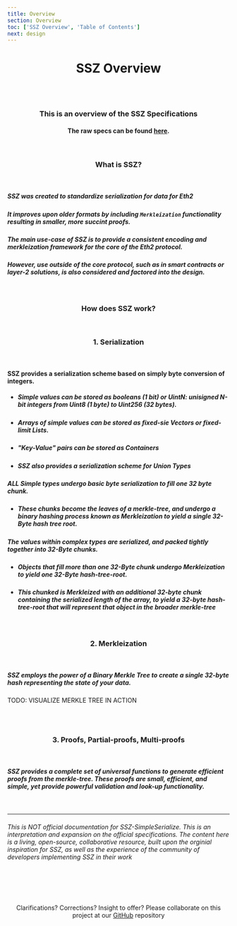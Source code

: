 ```yaml
---
title: Overview
section: Overview
toc: ['SSZ Overview', 'Table of Contents']
next: design
---
```

<div align='center' id='SSZ%20Overview'>

# SSZ Overview

<br/>
<br/>

### This is an overview of the SSZ Specifications
#### The raw specs can be found [here](#/specs).

<br/>

### What is SSZ?

<br/>
</div>
<div align='start'>


##### SSZ was created to standardize serialization for data for Eth2  

##### It improves upon older formats by including `Merkleization` functionality resulting in smaller, more succint proofs.  

##### The main use-case of SSZ is to provide a consistent encoding and merkleization framework for the core of the Eth2 protocol.  

##### However, use outside of the core protocol, such as in smart contracts or layer-2 solutions, is also considered and factored into the design.  

</div>
<div align='center'>
<br/>

### How does SSZ work?

<br/>

### 1. Serialization

</div>
<div align='start'>

<br />

#### SSZ provides a serialization scheme based on simply byte conversion of integers.  

- ##### Simple values can be stored as **booleans** (1 bit) or **UintN**: unisigned N-bit integers from **Uint8** (1 byte) to **Uint256** (32 bytes).

- ##### Arrays of simple values can be stored as fixed-sie **Vectors** or fixed-limit **Lists**.

- ##### "Key-Value" pairs can be stored as **Containers**

- ##### SSZ also provides a serialization scheme for **Union Types**

##### **ALL** Simple types undergo basic byte serialization to fill one 32 byte ***chunk***.

- ##### These chunks become the *leaves* of a *merkle-tree*, and undergo a binary hashing process known as ***Merkleization*** to yield a single 32-Byte *hash tree root*.

##### The values within complex types are serialized, and packed tightly together into 32-Byte chunks.

- ##### Objects that fill more than one 32-Byte chunk undergo ***Merkleization*** to yield one 32-Byte *hash-tree-root*.  
- ##### This chunked is *Merkleized* with an additional 32-byte chunk containing the serialized length of the array, to yield a 32-byte *hash-tree-root* that will represent that object in the broader *merkle-tree*

</div>
<div align='center'>
<br/>

### 2. Merkleization

</div>
<div align='start'>
<br/>

##### SSZ employs the power of a ***Binary Merkle Tree*** to create a single 32-byte hash representing the state of your data.  

TODO: VISUALIZE MERKLE TREE IN ACTION


<br/>
</div>
<div align='center'>
<br/>

### 3. Proofs, Partial-proofs, Multi-proofs

</div>
<div align='start'>
<br/>

##### SSZ provides a complete set of universal functions to generate efficient proofs from the merkle-tree.  These proofs are small, efficient, and simple, yet provide powerful validation and look-up functionality.


<br/>

---

###### This is NOT official documentation for SSZ-SimpleSerialize. This is an interpretation and expansion on the official specifications. The content here is a living, open-source, collaborative resource, built upon the orginial inspiration for SSZ, as well as the experience of the community of developers implementing SSZ in their work

<br/>
<br/>
</div>
<div align='center'>
<br/>

Clarifications? Corrections? Insight to offer? Please collaborate on this project at our [GitHub](#https://www.github.com/scottypoi/ssz-simpleserialize) repository

